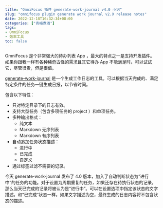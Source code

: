 ```yaml
---
title: "OmniFocus 插件 generate-work-journal v4.0 小记"
slug: "omnifocus plugin generate work journal v2.0 release notes"
date: 2022-12-18T16:32:34+08:00
categories: ["青梅煮酒"]
tags:
- OmniFocus
- 效率工具
toc: false
---
```

OmniFocus 是个非常强大的待办列表 App ，最大的特点之一是支持开发插件。如果你跟我一样有各种稀奇古怪的需求且其它待办 App 不能满足时，可以试试它，尽管很贵，但是很值。

[generate-work-journal](https://github.com/xbot/omnifocus-plugin-generate-work-journal) 是一个生成工作日志的工具，可以根据当天完成的、满足特定条件的任务一键生成日报，以节省时间。

包含以下特性：

- 只对特定目录下的日志有效。
- 支持大型任务（包含多项任务的 project ）和单项任务。
- 多种输出格式：
    - 纯文本
    - Markdown 无序列表
    - Markdown 有序列表
- 自动追加任务状态描述：
    - 进行中
    - 已完成
    - 自定义
- 通过标签过滤不需要的记录。

今天 generate-work-journal 发布了 4.0 版本，加入了自动判断状态为“进行中”的任务的功能。对于设置为周期重复的任务，如果还存在待执行状态的记录，那么当天已完成的记录将被认为是“进行中”。可以在设置选项中指定该状态的文字描述，和“已完成”状态一样，如果文字描述为空，最终生成的日志内容将不包含状态的描述。
